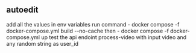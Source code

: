 ## autoedit ###


add all the values in env variables
 run command - docker compose -f docker-compose.yml build --no-cache
 then - docker compose -f docker-compose.yml up
 test the api endoint process-video with input video and any random string as user_id